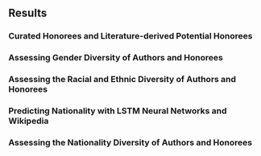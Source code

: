 ## Results

### Curated Honorees and Literature-derived Potential Honorees

### Assessing Gender Diversity of Authors and Honorees

### Assessing the Racial and Ethnic Diversity of Authors and Honorees

### Predicting Nationality with LSTM Neural Networks and Wikipedia

### Assessing the Nationality Diversity of Authors and Honorees
